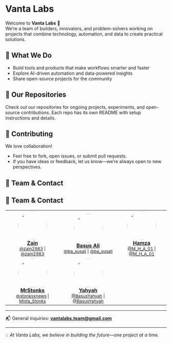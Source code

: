 # Vanta Labs

Welcome to **Vanta Labs** 🚀  
We’re a team of builders, innovators, and problem-solvers working on projects that combine technology, automation, and data to create practical solutions.  

## 🌟 What We Do
- Build tools and products that make workflows smarter and faster  
- Explore AI-driven automation and data-powered insights  
- Share open-source projects for the community  

## 📂 Our Repositories
Check out our repositories for ongoing projects, experiments, and open-source contributions. Each repo has its own README with setup instructions and details.  

## 🤝 Contributing
We love collaboration!  
- Feel free to fork, open issues, or submit pull requests.  
- If you have ideas or feedback, let us know—we’re always open to new perspectives.  

## 👥 Team & Contact
## 👥 Team & Contact

<table align="center">
  <tr>
    <td align="center">
      <a href="https://x.com/zain2983">
        <img src="https://unavatar.io/twitter/zain2983" width="90" style="border-radius:50%;" /><br />
        <b>Zain</b>
      </a><br />
      <sub><a href="https://x.com/zain2983">@zain2983</a> | <a href="https://t.me/zain2983">@zain2983</a></sub>
    </td>
    <td align="center">
      <a href="https://x.com/ba_susali">
        <img src="https://unavatar.io/twitter/ba_susali" width="90" style="border-radius:50%;" /><br />
        <b>Basus Ali</b>
      </a><br />
      <sub><a href="https://x.com/ba_susali">@ba_susali</a> | <a href="https://t.me/Basusalee">@ba_susali</a></sub>
    </td>
    <td align="center">
      <a href="https://x.com/M_H_A_01">
        <img src="https://unavatar.io/twitter/M_H_A_01" width="90" style="border-radius:50%;" /><br />
        <b>Hamza</b>
      </a><br />
      <sub><a href="https://x.com/M_H_A_01">@M_H_A_01</a> | <a href="https://t.me/hamza_the_great">@M_H_A_01</a></sub>
    </td>
  </tr>
  <tr>
    <td align="center">
      <a href="https://x.com/stonksxnews">
        <img src="https://unavatar.io/twitter/stonksxnews" width="90" style="border-radius:50%;" /><br />
        <b>MrStonks</b>
      </a><br />
      <sub><a href="https://x.com/stonksxnews">@stonksxnews</a> | <a href="https://t.me/Mista_Stonks">Mista_Stonks</a></sub>
    </td>
    <td align="center">
      <a href="https://x.com/BasusYahyah">
        <img src="https://unavatar.io/twitter/BasusYahyah" width="90" style="border-radius:50%;" /><br />
        <b>Yahyah</b>
      </a><br />
      <sub><a href="https://x.com/BasusYahyah">@BasusYahyah</a> | <a href="#">@BasusYahyah</a></sub>
    </td>
  </tr>
</table>

---

📬 General inquiries: **vantalabs.team@gmail.com**

---

💡 *At Vanta Labs, we believe in building the future—one project at a time.*  
